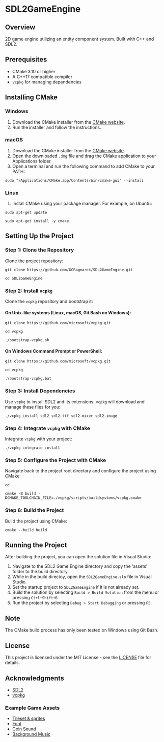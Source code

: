 # SDL2GameEngine

## Overview
2D game engine utilizing an entity component system. Built with C++ and SDL2.

## Prerequisites
- CMake 3.10 or higher
- A C++17 compatible compiler
- `vcpkg` for managing dependencies

## Installing CMake

### Windows
1. Download the CMake installer from the [CMake website](https://cmake.org/download/).
2. Run the installer and follow the instructions.

### macOS
1. Download the CMake installer from the [CMake website](https://cmake.org/download/).
2. Open the downloaded `.dmg` file and drag the CMake application to your Applications folder.
3. Open a terminal and run the following command to add CMake to your PATH:
```
sudo "/Applications/CMake.app/Contents/bin/cmake-gui" --install
```
### Linux
1. Install CMake using your package manager. For example, on Ubuntu:
```
sudo apt-get update
```
```
sudo apt-get install -y cmake
```
## Setting Up the Project

### Step 1: Clone the Repository

Clone the project repository:
```
git clone https://github.com/GCRagnarok/SDL2GameEngine.git
```
```
cd SDL2GameEngine
```
### Step 2: Install `vcpkg`

Clone the `vcpkg` repository and bootstrap it:

#### On Unix-like systems (Linux, macOS, Git Bash on Windows):
```
git clone https://github.com/microsoft/vcpkg.git
```
```
cd vcpkg
```
```
./bootstrap-vcpkg.sh
```    
#### On Windows Command Prompt or PowerShell:
```
git clone https://github.com/microsoft/vcpkg.git
```
```
cd vcpkg
```
```
.\bootstrap-vcpkg.bat
```
### Step 3: Install Dependencies

Use `vcpkg` to install SDL2 and its extensions. `vcpkg` will download and manage these files for you:
```
./vcpkg install sdl2 sdl2-ttf sdl2-mixer sdl2-image
```
### Step 4: Integrate `vcpkg` with CMake

Integrate `vcpkg` with your project:
```
./vcpkg integrate install
```
### Step 5: Configure the Project with CMake

Navigate back to the project root directory and configure the project using CMake:
```
cd ..
```
```
cmake -B build -DCMAKE_TOOLCHAIN_FILE=./vcpkg/scripts/buildsystems/vcpkg.cmake
```
### Step 6: Build the Project

Build the project using CMake:
```
cmake --build build
```
## Running the Project

After building the project, you can open the solution file in Visual Studio:
1. Navigate to the SDL2 Game Engine directory and copy the 'assets' folder to the build directory.
2. While in the build directoy, open the `SDL2GameEngine.sln` file in Visual Studio.
3. Set the startup project to `SDL2GameEngine` if it is not already set.
4. Build the solution by selecting `Build > Build Solution` from the menu or pressing `Ctrl+Shift+B`.
5. Run the project by selecting `Debug > Start Debugging` or pressing `F5`.

## Note

The CMake build process has only been tested on Windows using Git Bash.

## License

This project is licensed under the MIT License - see the [LICENSE](LICENSE) file for details.

## Acknowledgments

- [SDL2](https://www.libsdl.org/)
- [vcpkg](https://github.com/microsoft/vcpkg)
### Example Game Assets
- [Tileset & sprites](https://biggermanjd.itch.io/platformer-tileset-pixelart-grasslands)
- [Font](https://www.dafont.com/little-malio-8-bit.font)
- [Coin Sound]([https://freesound.org/search/?q=video+game+pickup&f=&s=Automatic+by+relevance&si_tags=0&si_name=0&si_description=0&si_packname=0&si_sound_id=0&si_username=0&d0=0&d1=*&ig=0&r=0&g=1&dp=0&cm=0&mm=0](https://freesound.org/people/AceOfSpadesProduc100/sounds/341695/))
- [Background Music](https://freesound.org/people/Mrthenoronha/sounds/476545/)
